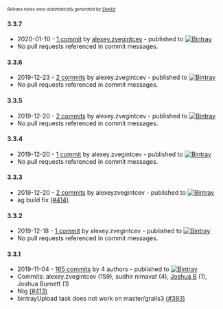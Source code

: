 <sup><sup>*Release notes were automatically generated by [Shipkit](http://shipkit.org/)*</sup></sup>

#### 3.3.7
 - 2020-01-10 - [1 commit](https://github.com/9ci/angle-grinder/compare/v3.3.6...v3.3.7) by [alexey.zvegintcev](https://github.com/alexeyzvegintcev) - published to [![Bintray](https://img.shields.io/badge/Bintray-3.3.7-green.svg)](https://bintray.com/null/null/nine/3.3.7)
 - No pull requests referenced in commit messages.

#### 3.3.6
 - 2019-12-23 - [2 commits](https://github.com/9ci/angle-grinder/compare/v3.3.5...v3.3.6) by alexey.zvegintcev - published to [![Bintray](https://img.shields.io/badge/Bintray-3.3.6-green.svg)](https://bintray.com/null/null/nine/3.3.6)
 - No pull requests referenced in commit messages.

#### 3.3.5
 - 2019-12-20 - [2 commits](https://github.com/9ci/angle-grinder/compare/v3.3.4...v3.3.5) by alexey.zvegintcev - published to [![Bintray](https://img.shields.io/badge/Bintray-3.3.5-green.svg)](https://bintray.com/null/null/nine/3.3.5)
 - No pull requests referenced in commit messages.

#### 3.3.4
 - 2019-12-20 - [1 commit](https://github.com/9ci/angle-grinder/compare/v3.3.3...v3.3.4) by alexey.zvegintcev - published to [![Bintray](https://img.shields.io/badge/Bintray-3.3.4-green.svg)](https://bintray.com/null/null/nine/3.3.4)
 - No pull requests referenced in commit messages.

#### 3.3.3
 - 2019-12-20 - [2 commits](https://github.com/9ci/angle-grinder/compare/v3.3.2...v3.3.3) by alexeyzvegintcev - published to [![Bintray](https://img.shields.io/badge/Bintray-3.3.3-green.svg)](https://bintray.com/null/null/nine/3.3.3)
 - ag build fix [(#414)](https://github.com/9ci/angle-grinder/pull/414)

#### 3.3.2
 - 2019-12-18 - [1 commit](https://github.com/9ci/angle-grinder/compare/v3.3.1...v3.3.2) by alexey.zvegintcev - published to [![Bintray](https://img.shields.io/badge/Bintray-3.3.2-green.svg)](https://bintray.com/null/null/nine/3.3.2)
 - No pull requests referenced in commit messages.

#### 3.3.1
 - 2019-11-04 - [165 commits](https://github.com/9ci/angle-grinder/compare/v3.2.8...v3.3.1) by 4 authors - published to [![Bintray](https://img.shields.io/badge/Bintray-3.3.1-green.svg)](https://bintray.com/null/null/nine/3.3.1)
 - Commits: alexey.zvegintcev (159), sudhir nimavat (4), [Joshua B](https://github.com/basejump) (1), Joshua Burnett (1)
 - Ntg [(#413)](https://github.com/9ci/angle-grinder/pull/413)
 - bintrayUpload task does not work on master/grails3 [(#393)](https://github.com/9ci/angle-grinder/issues/393)

